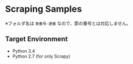 Scraping Samples
================

※フォルダ名は `章番号-連番` なので、節の番号とは対応しません。

Target Environment
------------------

* Python 3.4
* Python 2.7 (for only Scrapy)
